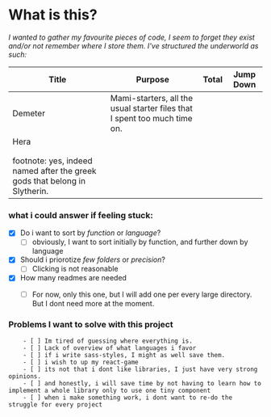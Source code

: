 # What is this?

_I wanted to gather my favourite pieces of code, I seem to forget they exist and/or not remember where I store them. I've structured the underworld as such:_


| Title   | Purpose                                                                    | Total | Jump Down |
|---------|----------------------------------------------------------------------------|:-----:|-----------|
| Demeter | Mami-starters, all the usual starter files that I spent too much time on.  |       |           |
| Hera    |                                                                            |       |           |
|         |                                                                            |       |           |
|         |                                                                            |       |           
|footnote: yes, indeed named after the greek gods that belong in Slytherin.  
### what i could answer if feeling stuck:
- [x] Do i want to sort by _function_ or _language_?
    - [ ] obviously, I want to sort initially by function, and further down by language
- [x] Should i priorotize _few folders_ or _precision_?
    - [ ] Clicking is not reasonable
- [x] How many readmes are needed
    - [ ] For now, only this one, but I will add one per every large directory. But I dont need more at the moment.


### Problems I want to solve with this project

        - [ ] Im tired of guessing where everything is. 
        - [ ] Lack of overview of what languages i favor
        - [ ] if i write sass-styles, I might as well save them.
        - [ ] i wish to up my react-game
        - [ ] its not that i dont like libraries, I just have very strong opinions.
        - [ ] and honestly, i will save time by not having to learn how to implement a whole library only to use one tiny component
        - [ ] when i make something work, i dont want to re-do the struggle for every project

